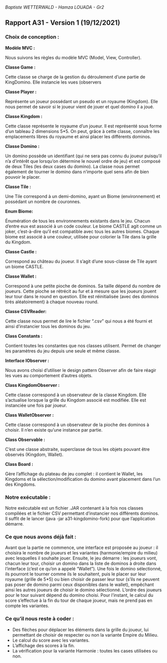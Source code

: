 _Baptiste WETTERWALD - Hamza LOUADA - Gr2_

## **Rapport A31 - Version 1 (19/12/2021)**

### **Choix de conception :**

**Modèle MVC :**

Nous suivons les règles du modèle MVC (Model, View, Controller).

**Classe Game :**

Cette classe se charge de la gestion du déroulement d’une partie de KingDomino.
Elle instancie les vues (observers

**Classe Player :**

Représente un joueur possédant un pseudo et un royaume (Kingdom). Elle nous permet de savoir si le joueur vient de jouer et quel domino il a joué.

**Classe Kingdom :**

Cette classe représente le royaume d’un joueur. Il est représenté sous forme d’un tableau 2 dimensions 5*5. On peut, grâce à cette classe, connaître les emplacements libres du royaume et ainsi placer les différents dominos.

**Classe Domino :**

Un domino possède un identifiant (qui ne sera pas connu du joueur puisqu’il n’a d’intérêt que lorsqu’on détermine le nouvel ordre de jeu) et est composé de deux Tiles (les deux cases du domino). La classe nous permet également de tourner le domino dans n’importe quel sens afin de bien pouvoir le placer.

**Classe Tile :**

Une Tile correspond à un demi-domino, ayant un Biome (environnement) et possédant un nombre de couronnes.

**Enum Biome:**

Énumération de tous les environnements existants dans le jeu. Chacun d’entre eux est associé à un code couleur. Le biome CASTLE agit comme un joker, c’est-à-dire qu’il est compatible avec tous les autres biomes. Chaque biome est associé à une couleur, utilisée pour colorier la Tile dans la grille du Kingdom.

**Classe Castle :**

Correspond au château du joueur. Il s’agit d’une sous-classe de Tile ayant un biome CASTLE.

**Classe Wallet :**

Correspond à une petite pioche de dominos. Sa taille dépend du nombre de joueurs. Cette pioche se rétrécit au fur et à mesure que les joueurs jouent leur tour dans le round en question. Elle est réinitialisée (avec des dominos tirés aléatoirement) à chaque nouveau round.

**Classe CSVReader:**

Cette classe nous permet de lire le fichier “.csv” qui nous a été fourni et ainsi d’instancier tous les dominos du jeu.

**Class Constants :**

Contient toutes les constantes que nos classes utilisent. Permet de changer les paramètres du jeu depuis une seule et même classe.

**Interface IObserver :**

Nous avons choisi d’utiliser le design pattern Observer afin de faire réagir les vues au comportement d’autres objets.

**Class KingdomObserver :**

Cette classe correspond à un observateur de la classe Kingdom. Elle s’actualise lorsque la grille du Kingdom associé est modifiée. Elle est instanciée une fois par joueur.

**Class WalletObserver :**

Cette classe correspond à un observateur de la pioche des dominos à choisir. Il n’en existe qu’une instance par partie.

**Class Observable :**

C’est une classe abstraite, superclasse de tous les objets pouvant être observés (Kingdom, Wallet).

**Class Board :**

Gère l’affichage du plateau de jeu complet : il contient le Wallet, les Kingdoms et la sélection/modification du domino avant placement dans l’un des Kingdoms.

### **Notre exécutable :**
Notre exécutable est un fichier .JAR contenant à la fois nos classes compilées et le fichier CSV permettant d’instancier nos différents dominos.
Il suffit de le lancer (java -jar a31-kingdomino-fork) pour que l’application démarre.

### **Ce que nous avons déjà fait :**
Avant que la partie ne commence, une interface est proposée au joueur : il choisira le nombre de joueurs et les variantes (harmonie/empire du milieu) avec lesquelles il souhaite jouer.
Ensuite, le jeu démarre : les joueurs vont, chacun leur tour, choisir un domino dans la liste de dominos à droite dans l’interface (c’est ce qu’on a appelé “Wallet”). Une fois le domino sélectionné, ils pourront le tourner comme ils le souhaitent, puis le placer sur leur royaume (grille de 5*5) ou bien choisir de passer leur tour (s’ils ne peuvent pas poser de domino parmi ceux disponibles dans le wallet), empêchant ainsi les autres joueurs de choisir le domino sélectionné. L’ordre des joueurs pour le tour suivant dépend du domino choisi.
Pour l’instant, le calcul du score s’effectue à la fin du tour de chaque joueur, mais ne prend pas en compte les variantes.

### **Ce qu’il nous reste à coder :**
- Des flèches pour déplacer les éléments dans la grille du joueur, lui permettant de choisir de respecter ou non la variante Empire du Milieu.
- Le calcul du score avec les variantes.
- L’affichage des scores à la fin.
- La vérification pour la variante Harmonie : toutes les cases utilisées ou non.
